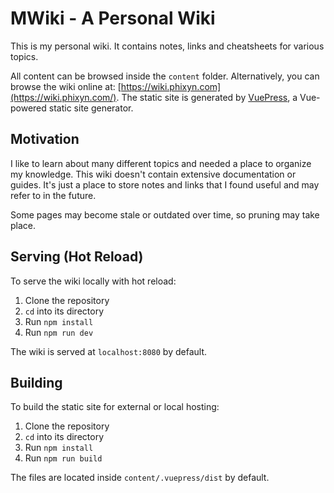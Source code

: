 # MWiki - A Personal Wiki

This is my personal wiki. It contains notes, links and cheatsheets for various topics.

All content can be browsed inside the `content` folder. Alternatively, you can browse the wiki online at: [https://wiki.phixyn.com](https://wiki.phixyn.com/). The static site is generated by [VuePress](https://vuepress.vuejs.org/), a Vue-powered static site generator.

## Motivation

I like to learn about many different topics and needed a place to organize my knowledge. This wiki doesn't contain extensive documentation or guides. It's just a place to store notes and links that I found useful and may refer to in the future.

Some pages may become stale or outdated over time, so pruning may take place.

## Serving (Hot Reload)

To serve the wiki locally with hot reload:

1. Clone the repository
2. `cd` into its directory
3. Run `npm install`
4. Run `npm run dev`

The wiki is served at `localhost:8080` by default.

## Building

To build the static site for external or local hosting:

1. Clone the repository
2. `cd` into its directory
3. Run `npm install`
4. Run `npm run build`

The files are located inside `content/.vuepress/dist` by default.
